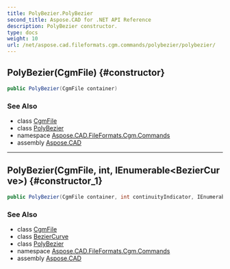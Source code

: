 ```yaml
---
title: PolyBezier.PolyBezier
second_title: Aspose.CAD for .NET API Reference
description: PolyBezier constructor. 
type: docs
weight: 10
url: /net/aspose.cad.fileformats.cgm.commands/polybezier/polybezier/
---
```

## PolyBezier(CgmFile) {#constructor}

```csharp
public PolyBezier(CgmFile container)
```

### See Also

* class [CgmFile](../../../aspose.cad.fileformats.cgm/cgmfile/)
* class [PolyBezier](../)
* namespace [Aspose.CAD.FileFormats.Cgm.Commands](../../polybezier/)
* assembly [Aspose.CAD](../../../)

---

## PolyBezier(CgmFile, int, IEnumerable&lt;BezierCurve&gt;) {#constructor_1}

```csharp
public PolyBezier(CgmFile container, int continuityIndicator, IEnumerable<BezierCurve> curves)
```

### See Also

* class [CgmFile](../../../aspose.cad.fileformats.cgm/cgmfile/)
* class [BezierCurve](../../../aspose.cad.fileformats.cgm.classes/beziercurve/)
* class [PolyBezier](../)
* namespace [Aspose.CAD.FileFormats.Cgm.Commands](../../polybezier/)
* assembly [Aspose.CAD](../../../)


